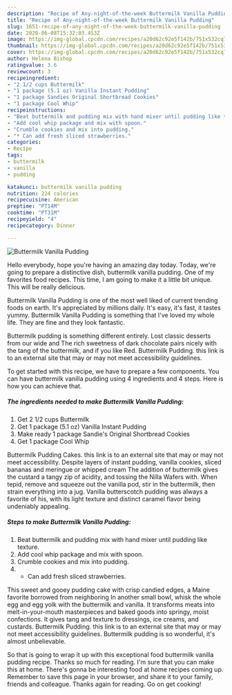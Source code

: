 ```yaml
---
description: "Recipe of Any-night-of-the-week Buttermilk Vanilla Pudding"
title: "Recipe of Any-night-of-the-week Buttermilk Vanilla Pudding"
slug: 1651-recipe-of-any-night-of-the-week-buttermilk-vanilla-pudding
date: 2020-06-08T15:32:03.453Z
image: https://img-global.cpcdn.com/recipes/a20d62c92e5f142b/751x532cq70/buttermilk-vanilla-pudding-recipe-main-photo.jpg
thumbnail: https://img-global.cpcdn.com/recipes/a20d62c92e5f142b/751x532cq70/buttermilk-vanilla-pudding-recipe-main-photo.jpg
cover: https://img-global.cpcdn.com/recipes/a20d62c92e5f142b/751x532cq70/buttermilk-vanilla-pudding-recipe-main-photo.jpg
author: Helena Bishop
ratingvalue: 3.6
reviewcount: 3
recipeingredient:
- "2 1/2 cups Buttermilk"
- "1 package (5.1 oz) Vanilla Instant Pudding"
- "1 package Sandies Original Shortbread Cookies"
- "1 package Cool Whip"
recipeinstructions:
- "Beat buttermilk and pudding mix with hand mixer until pudding like texture."
- "Add cool whip package and mix with spoon."
- "Crumble cookies and mix into pudding."
- "* Can add fresh sliced strawberries."
categories:
- Recipe
tags:
- buttermilk
- vanilla
- pudding

katakunci: buttermilk vanilla pudding 
nutrition: 224 calories
recipecuisine: American
preptime: "PT14M"
cooktime: "PT31M"
recipeyield: "4"
recipecategory: Dinner

---
```



![Buttermilk Vanilla Pudding](https://img-global.cpcdn.com/recipes/a20d62c92e5f142b/751x532cq70/buttermilk-vanilla-pudding-recipe-main-photo.jpg)

Hello everybody, hope you're having an amazing day today. Today, we're going to prepare a distinctive dish, buttermilk vanilla pudding. One of my favorites food recipes. This time, I am going to make it a little bit unique. This will be really delicious.

Buttermilk Vanilla Pudding is one of the most well liked of current trending foods on earth. It's appreciated by millions daily. It's easy, it's fast, it tastes yummy. Buttermilk Vanilla Pudding is something that I've loved my whole life. They are fine and they look fantastic.

Buttermilk pudding is something different entirely. Lost classic desserts from our wide and The rich sweetness of dark chocolate pairs nicely with the tang of the buttermilk, and if you like Red. Buttermilk Pudding. this link is to an external site that may or may not meet accessibility guidelines.


To get started with this recipe, we have to prepare a few components. You can have buttermilk vanilla pudding using 4 ingredients and 4 steps. Here is how you can achieve that.

<!--inarticleads1-->

##### The ingredients needed to make Buttermilk Vanilla Pudding:

1. Get 2 1/2 cups Buttermilk
1. Get 1 package (5.1 oz) Vanilla Instant Pudding
1. Make ready 1 package Sandie&#39;s Original Shortbread Cookies
1. Get 1 package Cool Whip


Buttermilk Pudding Cakes. this link is to an external site that may or may not meet accessibility. Despite layers of instant pudding, vanilla cookies, sliced bananas and meringue or whipped cream The addition of buttermilk gives the custard a tangy zip of acidity, and tossing the Nilla Wafers with. When tepid, remove and squeeze out the vanilla pod, stir in the buttermilk, then strain everything into a jug. Vanilla butterscotch pudding was always a favorite of his, with its light texture and distinct caramel flavor being undeniably appealing. 

<!--inarticleads2-->

##### Steps to make Buttermilk Vanilla Pudding:

1. Beat buttermilk and pudding mix with hand mixer until pudding like texture.
1. Add cool whip package and mix with spoon.
1. Crumble cookies and mix into pudding.
1. * Can add fresh sliced strawberries.


This sweet and gooey pudding cake with crisp candied edges, a Maine favorite borrowed from neighboring In another small bowl, whisk the whole egg and egg yolk with the buttermilk and vanilla. It transforms meats into melt-in-your-mouth masterpieces and baked goods into springy, moist confections. It gives tang and texture to dressings, ice creams, and custards. Buttermilk Pudding. this link is to an external site that may or may not meet accessibility guidelines. Buttermilk pudding is so wonderful, it&#39;s almost unbelievable. 

So that is going to wrap it up with this exceptional food buttermilk vanilla pudding recipe. Thanks so much for reading. I'm sure that you can make this at home. There's gonna be interesting food at home recipes coming up. Remember to save this page in your browser, and share it to your family, friends and colleague. Thanks again for reading. Go on get cooking!
